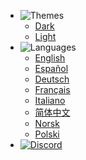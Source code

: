 - ![Themes](https://icongr.am/material/brightness-6.svg?color=A9A9A9&size=37)
  - <a href="#" data-link-title="Dark">Dark</a>
  - <a href="#" data-link-title="Light">Light</a>
- ![Languages](https://icongr.am/material/translate.svg?color=A9A9A9&size=39)
  - [English](/)
  - [Español](/es_ES/)
  - [Deutsch](/de_DE/)
  - [Français](/fr_FR/)
  - [Italiano](/it_IT/)
  - [简体中文](/zh_CN/)
  - [Norsk](/no_NO/)
  - [Polski](/pl_PL/)
- [![Discord](https://icongr.am/material/discord.svg?color=A9A9A9&size=37)](https://discord.gg/C29hYvh)
